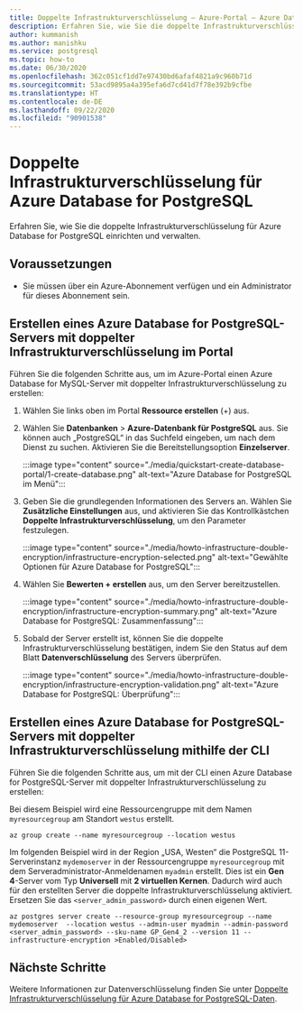 ```yaml
---
title: Doppelte Infrastrukturverschlüsselung – Azure-Portal – Azure Database for PostgreSQL
description: Erfahren Sie, wie Sie die doppelte Infrastrukturverschlüsselung für Azure Database for PostgreSQL einrichten und verwalten.
author: kummanish
ms.author: manishku
ms.service: postgresql
ms.topic: how-to
ms.date: 06/30/2020
ms.openlocfilehash: 362c051cf1dd7e97430bd6afaf4821a9c960b71d
ms.sourcegitcommit: 53acd9895a4a395efa6d7cd41d7f78e392b9cfbe
ms.translationtype: HT
ms.contentlocale: de-DE
ms.lasthandoff: 09/22/2020
ms.locfileid: "90901538"
---
```

# <a name="infrastructure-double-encryption-for-azure-database-for-postgresql"></a>Doppelte Infrastrukturverschlüsselung für Azure Database for PostgreSQL

Erfahren Sie, wie Sie die doppelte Infrastrukturverschlüsselung für Azure Database for PostgreSQL einrichten und verwalten.

## <a name="prerequisites"></a>Voraussetzungen

* Sie müssen über ein Azure-Abonnement verfügen und ein Administrator für dieses Abonnement sein.

## <a name="create-an-azure-database-for-postgresql-server-with-infrastructure-double-encryption---portal"></a>Erstellen eines Azure Database for PostgreSQL-Servers mit doppelter Infrastrukturverschlüsselung im Portal

Führen Sie die folgenden Schritte aus, um im Azure-Portal einen Azure Database for MySQL-Server mit doppelter Infrastrukturverschlüsselung zu erstellen:

1. Wählen Sie links oben im Portal **Ressource erstellen** (+) aus.

2. Wählen Sie **Datenbanken** > **Azure-Datenbank für PostgreSQL** aus. Sie können auch „PostgreSQL“ in das Suchfeld eingeben, um nach dem Dienst zu suchen. Aktivieren Sie die Bereitstellungsoption **Einzelserver**.

   :::image type="content" source="./media/quickstart-create-database-portal/1-create-database.png" alt-text="Azure Database for PostgreSQL im Menü":::

3. Geben Sie die grundlegenden Informationen des Servers an. Wählen Sie **Zusätzliche Einstellungen** aus, und aktivieren Sie das Kontrollkästchen **Doppelte Infrastrukturverschlüsselung**, um den Parameter festzulegen.

    :::image type="content" source="./media/howto-infrastructure-double-encryption/infrastructure-encryption-selected.png" alt-text="Gewählte Optionen für Azure Database for PostgreSQL":::

4. Wählen Sie **Bewerten + erstellen** aus, um den Server bereitzustellen.

    :::image type="content" source="./media/howto-infrastructure-double-encryption/infrastructure-encryption-summary.png" alt-text="Azure Database for PostgreSQL: Zusammenfassung":::

5. Sobald der Server erstellt ist, können Sie die doppelte Infrastrukturverschlüsselung bestätigen, indem Sie den Status auf dem Blatt **Datenverschlüsselung** des Servers überprüfen.

    :::image type="content" source="./media/howto-infrastructure-double-encryption/infrastructure-encryption-validation.png" alt-text="Azure Database for PostgreSQL: Überprüfung":::

## <a name="create-an-azure-database-for-postgresql-server-with-infrastructure-double-encryption---cli"></a>Erstellen eines Azure Database for PostgreSQL-Servers mit doppelter Infrastrukturverschlüsselung mithilfe der CLI

Führen Sie die folgenden Schritte aus, um mit der CLI einen Azure Database for PostgreSQL-Server mit doppelter Infrastrukturverschlüsselung zu erstellen:

Bei diesem Beispiel wird eine Ressourcengruppe mit dem Namen `myresourcegroup` am Standort `westus` erstellt.

```azurecli-interactive
az group create --name myresourcegroup --location westus
```
Im folgenden Beispiel wird in der Region „USA, Westen“ die PostgreSQL 11-Serverinstanz `mydemoserver` in der Ressourcengruppe `myresourcegroup` mit dem Serveradministrator-Anmeldenamen `myadmin` erstellt. Dies ist ein **Gen 4**-Server vom Typ **Universell** mit **2 virtuellen Kernen**. Dadurch wird auch für den erstellten Server die doppelte Infrastrukturverschlüsselung aktiviert. Ersetzen Sie das `<server_admin_password>` durch einen eigenen Wert.

```azurecli-interactive
az postgres server create --resource-group myresourcegroup --name mydemoserver  --location westus --admin-user myadmin --admin-password <server_admin_password> --sku-name GP_Gen4_2 --version 11 --infrastructure-encryption >Enabled/Disabled>
```

## <a name="next-steps"></a>Nächste Schritte

Weitere Informationen zur Datenverschlüsselung finden Sie unter [Doppelte Infrastrukturverschlüsselung für Azure Database for PostgreSQL-Daten](concepts-Infrastructure-double-encryption.md).

